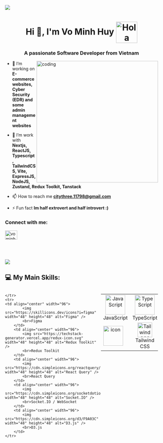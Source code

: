 <img src="https://backiee.com/static/wallpapers/1000x563/386745.jpg"/>
<h1 align="center">Hi 👋, I'm Vo Minh Huy <img alt="Hola" height="70px" width="70px" align="center" src="https://c.tenor.com/fYg91qBpDdgAAAAi/bongo-cat-transparent.gif"></img></h1>
<h3 align="center">A passionate Software Developer from Vietnam</h3>
<img align="right" alt="coding" width="400" src="https://notioly.com/wp-content/uploads/2023/06/256.Exploring-The-Globe.png">


- 🔭 I’m  working on **E-commerce websites, Cyber Security (EDR) and some admin management websites**

- 🌱 I’m  work with **Nextjs, ReactJS, Typescript, TailwindCSS, Vite, ExpressJS, NodeJS, Zustand, Redux Toolkit, Tanstack**
  
- 📫 How to reach me **citythree.11798@gmail.com**

- ⚡ Fun fact **Im half extrovert and half introvert :)**




<h3 align="left">Connect with me:</h3>
<p align="left">
<a href="https://www.linkedin.com/in/tiroxuki0" target="blank"><img align="center" src="https://raw.githubusercontent.com/rahuldkjain/github-profile-readme-generator/master/src/images/icons/Social/linked-in-alt.svg" alt="vominhhuy" height="30" width="40" /></a>
<!-- <a href="https://instagram.com/ntl_3101" target="blank"><img align="center" src="https://raw.githubusercontent.com/rahuldkjain/github-profile-readme-generator/master/src/images/icons/Social/instagram.svg" alt="ntl_3101" height="30" width="40" /></a> -->
</p>
</br>
</br>
</br>
<img src="https://user-images.githubusercontent.com/73097560/115834477-dbab4500-a447-11eb-908a-139a6edaec5c.gif">

###


###

## 💻 My Main Skills:
<div style="display: flex; align-items: flex-start; align: center">
<table align="center">
    <tr>
        <td align="center" width="96">
            <img src="https://techstack-generator.vercel.app/js-icon.svg" alt="JavaScript" width="65" height="65" />
            <br>JavaScript
        </td>
        <td align="center" width="96">
            <img src="https://techstack-generator.vercel.app/ts-icon.svg" alt="TypeScript" width="65" height="65" />
            <br>TypeScript
        </td>
        <td align="center" width="96">
            <img src="https://techstack-generator.vercel.app/react-icon.svg" width="48" height="48" alt="React.js" />
            <br>React.js
        </td>
        <td align="center" width="96">
            <img src="https://skillicons.dev/icons?i=nextjs" width="48" height="48" alt="Next.js" />
            <br>Next.js
        </td>
        <td align="center" width="96">
            <img src="https://skillicons.dev/icons?i=nodejs" width="48" height="48" alt="Node.js" />
            <br>Node.js
        </td>
    </tr>
    <tr>
      </td>
            <td align="center" width="96">
            <div style="display: flex; align-items: flex-start;"><img src="https://techstack-generator.vercel.app/restapi-icon.svg" alt="icon" width="65" height="65" /></div>
        </td>
        <td align="center" width="96">
            <img src="https://skillicons.dev/icons?i=tailwind" width="48" height="48" alt="Tailwind CSS" />
            <br>Tailwind CSS
        </td>
        <td align="center" width="96">
            <img src="https://skillicons.dev/icons?i=materialui" width="48" height="48" alt="Material UI" />
            <br>Material UI
        </td>
        <td align="center" width="96">
            <img src="https://cdn.simpleicons.org/antdesign/0170FE" width="48" height="48" alt="Ant Design" />
            <br>Ant Design
        </td>
        <td align="center" width="96">
            <img src="https://techstack-generator.vercel.app/sass-icon.svg" width="48" height="48" alt="Sass" />
            <br>Sass / SCSS
        </td>
        
    </tr>
    <tr>
    <td align="center" width="96">
            <img src="https://skillicons.dev/icons?i=figma" width="48" height="48" alt="Figma" />
            <br>Figma
        </td>
        <td align="center" width="96">
            <img src="https://techstack-generator.vercel.app/redux-icon.svg" width="48" height="48" alt="Redux Toolkit" />
            <br>Redux Toolkit
        </td>
        <td align="center" width="96">
            <img src="https://cdn.simpleicons.org/reactquery/FF4154" width="48" height="48" alt="React Query" />
            <br>React Query
        </td>
        <td align="center" width="96">
            <img src="https://cdn.simpleicons.org/socketdotio/010101" width="48" height="48" alt="Socket.IO" />
            <br>Socket.IO / WebSocket
        </td>
        <td align="center" width="96">
            <img src="https://cdn.simpleicons.org/d3/F9A03C" width="48" height="48" alt="D3.js" />
            <br>D3.js
        </td>
    </tr>
</table>
<br><br>
</div>


